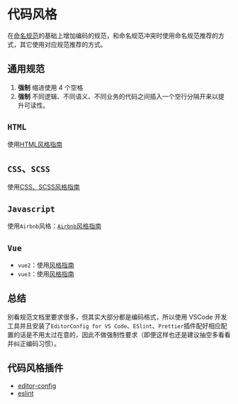 # 代码风格

在[命名规范](./%E5%91%BD%E5%90%8D%E8%A7%84%E8%8C%83.md)的基础上增加编码的规范，和命名规范冲突时使用命名规范推荐的方式，其它使用对应规范推荐的方式。

## 通用规范

1. **强制** 缩进使用 4 个空格
2. **强制** 不同逻辑、不同语义、不同业务的代码之间插入一个空行分隔开来以提
升可读性。

## `HTML`

使用[HTML风格指南](./代码风格-HTML.md)

## `CSS`、`SCSS`

使用[CSS、SCSS风格指南](./代码风格-CSS.md)

## `Javascript`

使用`Airbnb`风格：[`Airbnb`风格指南](https://github.com/lin-123/javascript)

## `Vue`

- `vue2`：使用[风格指南](https://v2.cn.vuejs.org/v2/style-guide/)
- `vue3`：使用[风格指南](https://cn.vuejs.org/style-guide/)

## 总结

别看规范文档里要求很多，但其实大部分都是编码格式，所以使用 VSCode 开发工具并且安装了`EditorConfig for VS Code`、`ESlint`、`Prettier`插件配好相应配置的话是不用太过在意的，因此不做强制性要求（即便这样也还是建议抽空多看看并纠正编码习惯）。

## 代码风格插件

- [editor-config](./editor-config.md)
- [eslint](./ESLint.md)
